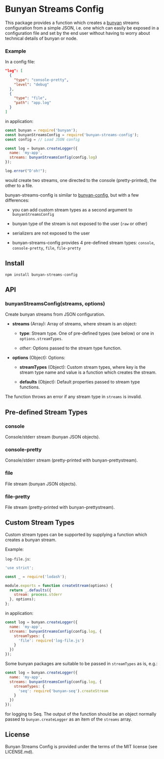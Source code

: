 Bunyan Streams Config
=====================

This package provides a function which creates a [bunyan](https://github.com/trentm/node-bunyan)
streams configuration from a simple JSON, i.e. one which can easily be exposed
in a configuration file and set by the end user without having to worry about
technical details of bunyan or node.

### Example

In a config file:

```json
"log": [
  {
    "type": "console-pretty",
    "level": "debug"
  },
  {
    "type": "file",
    "path": "app.log"
  }
]
```

in application:

```js
const bunyan = require('bunyan');
const bunyanStreamsConfig = require('bunyan-streams-config');
const config = // Load JSON config

const log = bunyan.createLogger({
  name: 'my-app',
  streams: bunyanStreamsConfig(config.log)
});

log.error("D'oh!");
```

would create two streams, one directed to the console (pretty-printed),
the other to a file.

bunyan-streams-config is similar to [bunyan-config](https://www.npmjs.com/package/bunyan-config),
but with a few differences:

- you can add custom stream types as a second argument to `bunyanStreamsConfig`

- bunyan type of the stream is not exposed to the user (`raw` or other)

- serializers are not exposed to the user

- bunyan-streams-config provides 4 pre-defined stream types:
    `console`, `console-pretty`, `file`, `file-pretty`

Install
-------

    npm install bunyan-streams-config

API
---

### bunyanStreamsConfig(streams, options)

Create bunyan streams from JSON configuration.

- **streams** (Array): Array of streams, where stream is an object:

    - **type**: Stream type. One of pre-defined types (see below) or one in
        `options.streamTypes`.

    - *other*: Options passed to the stream type function.

- **options** (Object): Options:

    - **streamTypes** (Object): Custom stream types, where key is the stream
        type name and value is a function which creates the stream.

    - **defaults** (Object): Default properties passed to stream type functions.

The function throws an error if any stream type in `streams` is invalid.

Pre-defined Stream Types
------------------------

### console

Console/stderr stream (bunyan JSON objects).

### console-pretty

Console/stderr stream (pretty-printed with bunyan-prettystream).

### file

File stream (bunyan JSON objects).

### file-pretty

File stream (pretty-printed with bunyan-prettystream).

Custom Stream Types
-------------------

Custom stream types can be supported by supplying a function which creates
a bunyan stream.

Example:

`log-file.js`:

```js
'use strict';

const _ = require('lodash');

module.exports = function createStream(options) {
  return _.defaults({
    stream: process.stderr
  }, options);
};
```

in application:

```js
const log = bunyan.createLogger({
  name: 'my-app',
  streams: bunyanStreamsConfig(config.log, {
    streamTypes: {
      'file': require('log-file.js')
    }
  })
});
```

Some bunyan packages are suitable to be passed in `streamTypes` as is, e.g.:

```js
const log = bunyan.createLogger({
  name: 'my-app',
  streams: bunyanStreamsConfig(config.log, {
    streamTypes: {
      'seq': require('bunyan-seq').createStream
    }
  })
});
```

for logging to Seq. The output of the function should be an object normally
passed to `bunyan.createLogger` as an item of the `streams` array.

License
-------

Bunyan Streams Config is provided under the terms of the MIT license
(see LICENSE.md).
